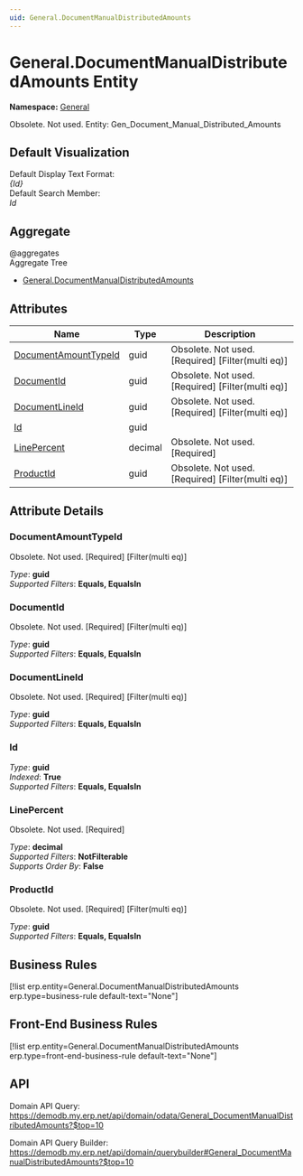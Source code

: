 ```yaml
---
uid: General.DocumentManualDistributedAmounts
---
```

# General.DocumentManualDistributedAmounts Entity

**Namespace:** [General](General.md)  

Obsolete. Not used. Entity: Gen_Document_Manual_Distributed_Amounts

## Default Visualization
Default Display Text Format:  
_{Id}_  
Default Search Member:  
_Id_  

## Aggregate
  @aggregates  
Aggregate Tree  
* [General.DocumentManualDistributedAmounts](General.DocumentManualDistributedAmounts.md)  

## Attributes

| Name | Type | Description |
| ---- | ---- | --- |
| [DocumentAmountTypeId](General.DocumentManualDistributedAmounts.md#documentamounttypeid) | guid | Obsolete. Not used. [Required] [Filter(multi eq)] 
| [DocumentId](General.DocumentManualDistributedAmounts.md#documentid) | guid | Obsolete. Not used. [Required] [Filter(multi eq)] 
| [DocumentLineId](General.DocumentManualDistributedAmounts.md#documentlineid) | guid | Obsolete. Not used. [Required] [Filter(multi eq)] 
| [Id](General.DocumentManualDistributedAmounts.md#id) | guid |  
| [LinePercent](General.DocumentManualDistributedAmounts.md#linepercent) | decimal | Obsolete. Not used. [Required] 
| [ProductId](General.DocumentManualDistributedAmounts.md#productid) | guid | Obsolete. Not used. [Required] [Filter(multi eq)] 


## Attribute Details

### DocumentAmountTypeId

Obsolete. Not used. [Required] [Filter(multi eq)]

_Type_: **guid**  
_Supported Filters_: **Equals, EqualsIn**  

### DocumentId

Obsolete. Not used. [Required] [Filter(multi eq)]

_Type_: **guid**  
_Supported Filters_: **Equals, EqualsIn**  

### DocumentLineId

Obsolete. Not used. [Required] [Filter(multi eq)]

_Type_: **guid**  
_Supported Filters_: **Equals, EqualsIn**  

### Id

_Type_: **guid**  
_Indexed_: **True**  
_Supported Filters_: **Equals, EqualsIn**  

### LinePercent

Obsolete. Not used. [Required]

_Type_: **decimal**  
_Supported Filters_: **NotFilterable**  
_Supports Order By_: **False**  

### ProductId

Obsolete. Not used. [Required] [Filter(multi eq)]

_Type_: **guid**  
_Supported Filters_: **Equals, EqualsIn**  



## Business Rules

[!list erp.entity=General.DocumentManualDistributedAmounts erp.type=business-rule default-text="None"]

## Front-End Business Rules

[!list erp.entity=General.DocumentManualDistributedAmounts erp.type=front-end-business-rule default-text="None"]

## API

Domain API Query:
<https://demodb.my.erp.net/api/domain/odata/General_DocumentManualDistributedAmounts?$top=10>

Domain API Query Builder:
<https://demodb.my.erp.net/api/domain/querybuilder#General_DocumentManualDistributedAmounts?$top=10>

